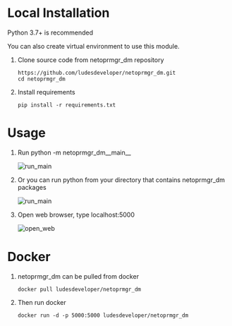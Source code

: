 # Local Installation

Python 3.7+ is recommended

You can also create virtual environment to use this module.
1.	Clone source code from netoprmgr_dm repository
	```
	https://github.com/ludesdeveloper/netoprmgr_dm.git
	cd netoprmgr_dm
	```
	
2.	Install requirements
	```
	pip install -r requirements.txt
	```

# Usage

1.	Run python -m netoprmgr_dm__main__

	![run_main](https://github.com/ludesdeveloper/netoprmgr_dm/blob/master/images/run_main.jpg)

2.	Or you can run python from your directory that contains netoprmgr_dm packages

	![run_main](https://github.com/ludesdeveloper/netoprmgr_dm/blob/master/images/run_main_dir.jpg)

3.	Open web browser, type localhost:5000

	![open_web](https://github.com/ludesdeveloper/netoprmgr_dm/blob/master/images/main_web.jpg)

# Docker

1.	netoprmgr_dm can be pulled from docker
	```
	docker pull ludesdeveloper/netoprmgr_dm
	```
2.	Then run docker
	```
	docker run -d -p 5000:5000 ludesdeveloper/netoprmgr_dm
	```